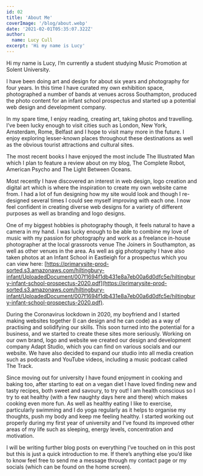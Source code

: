 ```yaml
---
id: 02
title: 'About Me'
coverImage: '/blog/about.webp'
date: '2021-02-01T05:35:07.322Z'
author:
  name: Lucy Cull
excerpt: 'Hi my name is Lucy'
---
```

Hi my name is Lucy, I’m currently a student studying Music Promotion at Solent University.


I have been doing art and design for about six years and photography for four years. In this time I have curated my own exhibition space, photographed a number of bands at venues across Southampton, produced the photo content for an infant school prospectus and started up a potential web design and development company.


In my spare time, I enjoy reading, creating art, taking photos and travelling. I’ve been lucky enough to visit cities such as London, New York, Amsterdam, Rome, Belfast and I hope to visit many more in the future. I enjoy exploring lesser-known places throughout these destinations as well as the obvious tourist attractions and cultural sites. 


The most recent books I have enjoyed the most include The Illustrated Man which I plan to feature a review about on my blog, The Complete Robot, American Psycho and The Light Between Oceans. 


Most recently I have discovered an interest in web design, logo creation and digital art which is where the inspiration to create my own website came from. I had a lot of fun designing how my site would look and though I re-designed several times I could see myself improving with each one. I now feel confident in creating diverse web designs for a variety of different purposes as well as branding and logo designs. 


One of my biggest hobbies is photography though, it feels natural to have a camera in my hand. I was lucky enough to be able to combine my love of music with my passion for photography and work as a freelance in-house photographer at the local grassroots venue The Joiners in Southampton, as well as other venues in the area. As well as gig photography I have also taken photos at an Infant School in Eastleigh for a prospectus which you can view here: [https://primarysite-prod-sorted.s3.amazonaws.com/hiltingbury-infant/UploadedDocument/007f1694f1db431e8a7eb00a6d0dfc5e/hiltingbury-infant-school-prospectus-2020.pdf](https://primarysite-prod-sorted.s3.amazonaws.com/hiltingbury-infant/UploadedDocument/007f1694f1db431e8a7eb00a6d0dfc5e/hiltingbury-infant-school-prospectus-2020.pdf). 


During the Coronavirus lockdown in 2020, my boyfriend and I started making websites together (I can design and he can code) as a way of practising and solidifying our skills. This soon turned into the potential for a business, and we started to create these sites more seriously. Working on our own brand, logo and website we created our design and development company Adapt Studio, which you can find on various socials and our website. We have also decided to expand our studio into all media creation such as podcasts and YouTube videos, including a music podcast called The Track.


Since moving out for university I have found enjoyment in cooking and baking too, after starting to eat on a vegan diet I have loved finding new and tasty recipes, both sweet and savoury, to try out! I am health conscious so I try to eat healthy (with a few naughty days here and there) which makes cooking even more fun. As well as healthy eating I like to exercise, particularly swimming and I do yoga regularly as it helps to organise my thoughts, push my body and keep me feeling healthy. I started working out properly during my first year of university and I’ve found its improved other areas of my life such as sleeping, energy levels, concentration and motivation.


I will be writing further blog posts on everything I’ve touched on in this post but this is just a quick introduction to me. If there’s anything else you’d like to know feel free to send me a message through my contact page or my socials (which can be found on the home screen).
